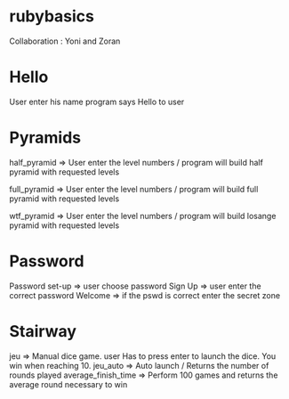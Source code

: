 # rubybasics
Collaboration : Yoni and Zoran

# Hello
User enter his name
program says Hello to user

# Pyramids
half_pyramid => User enter the level numbers / program will build half pyramid with requested levels

full_pyramid => User enter the level numbers / program will build full pyramid with requested levels 

wtf_pyramid => User enter the level numbers / program will build losange pyramid with requested levels 

# Password
Password set-up => user choose password
Sign Up => user enter the correct password
Welcome => if the pswd is correct enter the secret zone

# Stairway
jeu => Manual dice game. user Has to press enter to launch the dice. You win when reaching 10.
jeu_auto => Auto launch / Returns the number of rounds played
average_finish_time => Perform 100 games and returns the average round necessary to win
